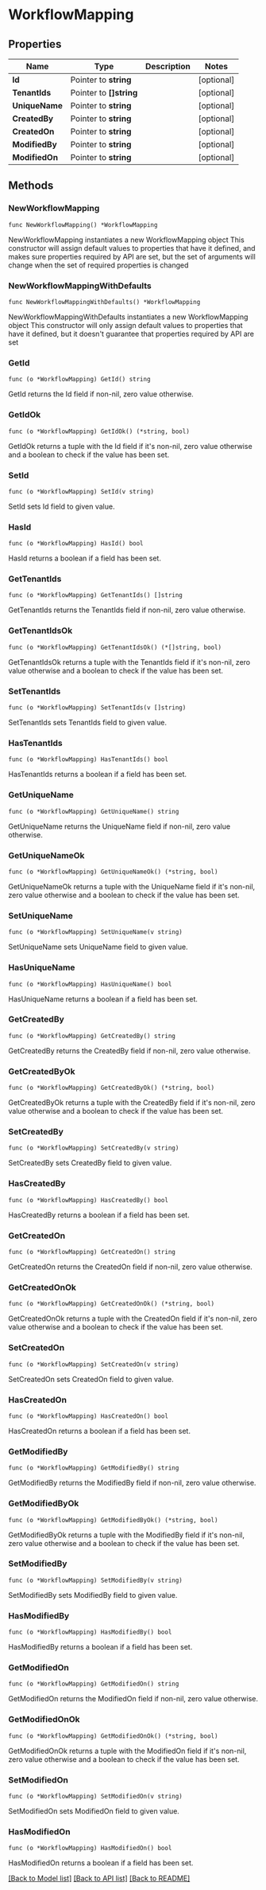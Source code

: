 # WorkflowMapping

## Properties

Name | Type | Description | Notes
------------ | ------------- | ------------- | -------------
**Id** | Pointer to **string** |  | [optional] 
**TenantIds** | Pointer to **[]string** |  | [optional] 
**UniqueName** | Pointer to **string** |  | [optional] 
**CreatedBy** | Pointer to **string** |  | [optional] 
**CreatedOn** | Pointer to **string** |  | [optional] 
**ModifiedBy** | Pointer to **string** |  | [optional] 
**ModifiedOn** | Pointer to **string** |  | [optional] 

## Methods

### NewWorkflowMapping

`func NewWorkflowMapping() *WorkflowMapping`

NewWorkflowMapping instantiates a new WorkflowMapping object
This constructor will assign default values to properties that have it defined,
and makes sure properties required by API are set, but the set of arguments
will change when the set of required properties is changed

### NewWorkflowMappingWithDefaults

`func NewWorkflowMappingWithDefaults() *WorkflowMapping`

NewWorkflowMappingWithDefaults instantiates a new WorkflowMapping object
This constructor will only assign default values to properties that have it defined,
but it doesn't guarantee that properties required by API are set

### GetId

`func (o *WorkflowMapping) GetId() string`

GetId returns the Id field if non-nil, zero value otherwise.

### GetIdOk

`func (o *WorkflowMapping) GetIdOk() (*string, bool)`

GetIdOk returns a tuple with the Id field if it's non-nil, zero value otherwise
and a boolean to check if the value has been set.

### SetId

`func (o *WorkflowMapping) SetId(v string)`

SetId sets Id field to given value.

### HasId

`func (o *WorkflowMapping) HasId() bool`

HasId returns a boolean if a field has been set.

### GetTenantIds

`func (o *WorkflowMapping) GetTenantIds() []string`

GetTenantIds returns the TenantIds field if non-nil, zero value otherwise.

### GetTenantIdsOk

`func (o *WorkflowMapping) GetTenantIdsOk() (*[]string, bool)`

GetTenantIdsOk returns a tuple with the TenantIds field if it's non-nil, zero value otherwise
and a boolean to check if the value has been set.

### SetTenantIds

`func (o *WorkflowMapping) SetTenantIds(v []string)`

SetTenantIds sets TenantIds field to given value.

### HasTenantIds

`func (o *WorkflowMapping) HasTenantIds() bool`

HasTenantIds returns a boolean if a field has been set.

### GetUniqueName

`func (o *WorkflowMapping) GetUniqueName() string`

GetUniqueName returns the UniqueName field if non-nil, zero value otherwise.

### GetUniqueNameOk

`func (o *WorkflowMapping) GetUniqueNameOk() (*string, bool)`

GetUniqueNameOk returns a tuple with the UniqueName field if it's non-nil, zero value otherwise
and a boolean to check if the value has been set.

### SetUniqueName

`func (o *WorkflowMapping) SetUniqueName(v string)`

SetUniqueName sets UniqueName field to given value.

### HasUniqueName

`func (o *WorkflowMapping) HasUniqueName() bool`

HasUniqueName returns a boolean if a field has been set.

### GetCreatedBy

`func (o *WorkflowMapping) GetCreatedBy() string`

GetCreatedBy returns the CreatedBy field if non-nil, zero value otherwise.

### GetCreatedByOk

`func (o *WorkflowMapping) GetCreatedByOk() (*string, bool)`

GetCreatedByOk returns a tuple with the CreatedBy field if it's non-nil, zero value otherwise
and a boolean to check if the value has been set.

### SetCreatedBy

`func (o *WorkflowMapping) SetCreatedBy(v string)`

SetCreatedBy sets CreatedBy field to given value.

### HasCreatedBy

`func (o *WorkflowMapping) HasCreatedBy() bool`

HasCreatedBy returns a boolean if a field has been set.

### GetCreatedOn

`func (o *WorkflowMapping) GetCreatedOn() string`

GetCreatedOn returns the CreatedOn field if non-nil, zero value otherwise.

### GetCreatedOnOk

`func (o *WorkflowMapping) GetCreatedOnOk() (*string, bool)`

GetCreatedOnOk returns a tuple with the CreatedOn field if it's non-nil, zero value otherwise
and a boolean to check if the value has been set.

### SetCreatedOn

`func (o *WorkflowMapping) SetCreatedOn(v string)`

SetCreatedOn sets CreatedOn field to given value.

### HasCreatedOn

`func (o *WorkflowMapping) HasCreatedOn() bool`

HasCreatedOn returns a boolean if a field has been set.

### GetModifiedBy

`func (o *WorkflowMapping) GetModifiedBy() string`

GetModifiedBy returns the ModifiedBy field if non-nil, zero value otherwise.

### GetModifiedByOk

`func (o *WorkflowMapping) GetModifiedByOk() (*string, bool)`

GetModifiedByOk returns a tuple with the ModifiedBy field if it's non-nil, zero value otherwise
and a boolean to check if the value has been set.

### SetModifiedBy

`func (o *WorkflowMapping) SetModifiedBy(v string)`

SetModifiedBy sets ModifiedBy field to given value.

### HasModifiedBy

`func (o *WorkflowMapping) HasModifiedBy() bool`

HasModifiedBy returns a boolean if a field has been set.

### GetModifiedOn

`func (o *WorkflowMapping) GetModifiedOn() string`

GetModifiedOn returns the ModifiedOn field if non-nil, zero value otherwise.

### GetModifiedOnOk

`func (o *WorkflowMapping) GetModifiedOnOk() (*string, bool)`

GetModifiedOnOk returns a tuple with the ModifiedOn field if it's non-nil, zero value otherwise
and a boolean to check if the value has been set.

### SetModifiedOn

`func (o *WorkflowMapping) SetModifiedOn(v string)`

SetModifiedOn sets ModifiedOn field to given value.

### HasModifiedOn

`func (o *WorkflowMapping) HasModifiedOn() bool`

HasModifiedOn returns a boolean if a field has been set.


[[Back to Model list]](../README.md#documentation-for-models) [[Back to API list]](../README.md#documentation-for-api-endpoints) [[Back to README]](../README.md)


